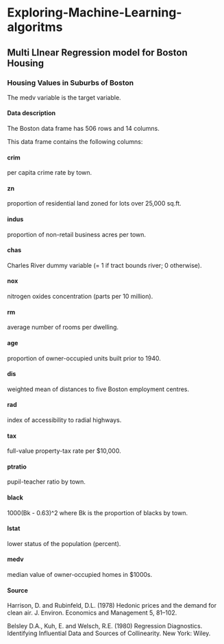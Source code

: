 # Exploring-Machine-Learning-algoritms
## Multi LInear Regression model for Boston Housing
### Housing Values in Suburbs of Boston

The medv variable is the target variable.

#### Data description

The Boston data frame has 506 rows and 14 columns.

This data frame contains the following columns:

#### crim

per capita crime rate by town.

#### zn

proportion of residential land zoned for lots over 25,000 sq.ft.

#### indus

proportion of non-retail business acres per town.

#### chas

Charles River dummy variable (= 1 if tract bounds river; 0 otherwise).

#### nox

nitrogen oxides concentration (parts per 10 million).

#### rm

average number of rooms per dwelling.

#### age

proportion of owner-occupied units built prior to 1940.

#### dis

weighted mean of distances to five Boston employment centres.

#### rad

index of accessibility to radial highways.

#### tax

full-value property-tax rate per \$10,000.

#### ptratio

pupil-teacher ratio by town.

#### black

1000(Bk - 0.63)^2 where Bk is the proportion of blacks by town.

#### lstat

lower status of the population (percent).

#### medv

median value of owner-occupied homes in \$1000s.


#### Source

Harrison, D. and Rubinfeld, D.L. (1978) Hedonic prices and the demand for clean air. J. Environ. Economics and Management 5, 81–102.

Belsley D.A., Kuh, E. and Welsch, R.E. (1980) Regression Diagnostics. Identifying Influential Data and Sources of Collinearity. New York: Wiley.

